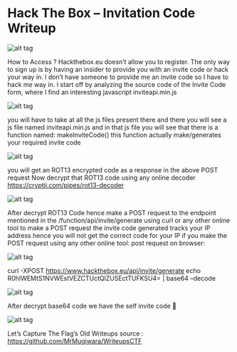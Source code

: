 
# Hack The Box – Invitation Code Writeup

![alt tag](https://github.com/MrMugiwara/WriteupsCTF/blob/master/HackTheBox/InviteCode/pic/inv0.png)

How to Access ?
Hackthebox.eu doesn’t allow you to register. The only way to sign up is by having an insider to provide you with an invite code or hack your way in.
I don’t have someone to provide me an invite code so I have to hack me way in.
I start off by analyzing the source code of the Invite Code form, where I find an interesting javascript inviteapi.min.js

 ![alt tag](https://github.com/MrMugiwara/WriteupsCTF/blob/master/HackTheBox/InviteCode/pic/inv1.png)

you will have to take at all the js files present there and there you will see a js file named inviteapi.min.js
and in that js file you will see that there is a function named: makeInviteCode() this function actually 
make/generates your required invite code

![alt tag](https://github.com/MrMugiwara/WriteupsCTF/blob/master/HackTheBox/InviteCode/pic/inv2.png)

you will get an ROT13 encrypted code as a response in the above POST request
Now decrypt that ROT13 code using any online decoder
https://cryptii.com/pipes/rot13-decoder

![alt tag](https://github.com/MrMugiwara/WriteupsCTF/blob/master/HackTheBox/InviteCode/pic/inv3.png)

After decrypt ROT13 Code hence make a POST request to the endpoint mentioned in the /function/api/invite/generate  using curl or any other online tool to make a POST request 
the invite code generated tracks your IP address hence you will not get the correct code for your IP if you make the POST request using any other online tool:
post request on browser:
 
![alt tag](https://github.com/MrMugiwara/WriteupsCTF/blob/master/HackTheBox/InviteCode/pic/inv4.png)
 
curl -XPOST https://www.hackthebox.eu/api/invite/generate 
echo R0hIWEMtS1NVWEstVEZCTUctQlZUSEctTUFKSU4= | base64 –decode

![alt tag](https://github.com/MrMugiwara/WriteupsCTF/blob/master/HackTheBox/InviteCode/pic/inv5.png)

After decrypt base64 code we have the self invite code  

![alt tag](https://github.com/MrMugiwara/WriteupsCTF/blob/master/HackTheBox/InviteCode/pic/inv6.png)

Let’s Capture The Flag’s
Old Writeups source : https://github.com/MrMugiwara/WriteupsCTF 
